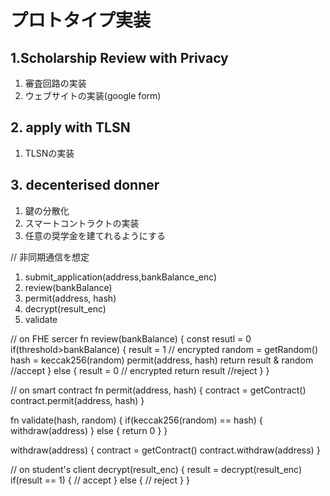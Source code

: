 # プロトタイプ実装

## 1.Scholarship Review with Privacy

1. 審査回路の実装
2. ウェブサイトの実装(google form)

## 2. apply with TLSN

1. TLSNの実装

## 3. decenterised donner

1. 鍵の分散化
2. スマートコントラクトの実装
3. 任意の奨学金を建てれるようにする


// 非同期通信を想定
1. submit_application(address,bankBalance_enc)
2. review(bankBalance)
3. permit(address, hash)
4. decrypt(result_enc)
5. validate

// on FHE sercer
fn review(bankBalance) {
    const resutl = 0
   if(threshold>bankBalance) {
    result = 1 // encrypted
    random = getRandom()
    hash = keccak256(random)
    permit(address, hash)
        return result & random //accept
     } else {
        result = 0 // encrypted
        return result //reject
   }
}

// on smart contract
fn permit(address, hash) {
    contract = getContract()
    contract.permit(address, hash)
}


fn validate(hash, random) {
    if(keccak256(random) == hash) {
        withdraw(address)
    } else {
        return 0
    }
}

withdraw(address) {
    contract = getContract()
    contract.withdraw(address)
}


// on student's client
decrypt(result_enc) {
    result = decrypt(result_enc)
    if(result == 1) {
        // accept
    } else {
        // reject
    }
}
